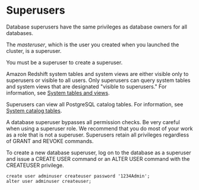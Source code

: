 # Superusers<a name="r_superusers"></a>

<a name="def_superusers"></a>Database superusers have the same privileges as database owners for all databases\.

The *masteruser*, which is the user you created when you launched the cluster, is a superuser\.

You must be a superuser to create a superuser\.

Amazon Redshift system tables and system views are either visible only to superusers or visible to all users\. Only superusers can query system tables and system views that are designated "visible to superusers\." For information, see [System tables and views](c_intro_system_tables.md)\.

Superusers can view all PostgreSQL catalog tables\. For information, see [System catalog tables](c_intro_catalog_views.md)\.

A database superuser bypasses all permission checks\. Be very careful when using a superuser role\. We recommend that you do most of your work as a role that is not a superuser\. Superusers retain all privileges regardless of GRANT and REVOKE commands\.

To create a new database superuser, log on to the database as a superuser and issue a CREATE USER command or an ALTER USER command with the CREATEUSER privilege\.

```
create user adminuser createuser password '1234Admin';
alter user adminuser createuser;
```